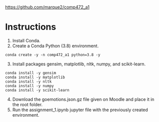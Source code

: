 https://github.com/marque2/comp472_a1
# Instructions
1. Install Conda.
2. Create a Conda Python (3.8) environment.
```
conda create -y -n comp472_a1 python=3.8 -y
```
3. Install packages gensim, matplotlib, nltk, numpy, and scikit-learn.
```
conda install -y gensim
conda install -y matplotlib
conda install -y nltk
conda install -y numpy
conda install -y scikit-learn
```
4. Download the goemotions.json.gz file given on Moodle and place it in the root folder.
5. Run the assignment_1.ipynb jupyter file with the previously created environment.

